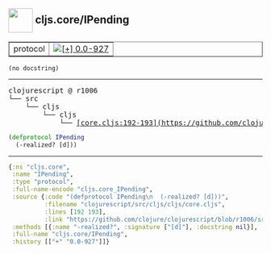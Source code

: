 ## <img width="48px" valign="middle" src="http://i.imgur.com/Hi20huC.png"> cljs.core/IPending

 <table border="1">
<tr>
<td>protocol</td>
<td><a href="https://github.com/cljsinfo/api-refs/tree/0.0-927"><img valign="middle" alt="[+] 0.0-927" src="https://img.shields.io/badge/+-0.0--927-lightgrey.svg"></a> </td>
</tr>
</table>

 <samp>
</samp>

```
(no docstring)
```

---

 <pre>
clojurescript @ r1006
└── src
    └── cljs
        └── cljs
            └── <ins>[core.cljs:192-193](https://github.com/clojure/clojurescript/blob/r1006/src/cljs/cljs/core.cljs#L192-L193)</ins>
</pre>

```clj
(defprotocol IPending
  (-realized? [d]))
```


---

```clj
{:ns "cljs.core",
 :name "IPending",
 :type "protocol",
 :full-name-encode "cljs.core_IPending",
 :source {:code "(defprotocol IPending\n  (-realized? [d]))",
          :filename "clojurescript/src/cljs/cljs/core.cljs",
          :lines [192 193],
          :link "https://github.com/clojure/clojurescript/blob/r1006/src/cljs/cljs/core.cljs#L192-L193"},
 :methods [{:name "-realized?", :signature ["[d]"], :docstring nil}],
 :full-name "cljs.core/IPending",
 :history [["+" "0.0-927"]]}

```
